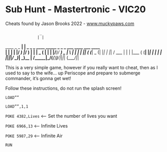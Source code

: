 # Sub Hunt - Mastertronic - VIC20

Cheats found by Jason Brooks 2022 - www.muckypaws.com

                   _                                                  
                  | |                                                  
 ____  _   _  ____| |  _ _   _ ____  _____ _ _ _  ___  ____ ___  ____  
|    \| | | |/ ___) |_/ ) | | |  _ \(____ | | | |/___)/ ___) _ \|    \ 
| | | | |_| ( (___|  _ (| |_| | |_| / ___ | | | |___ ( (__| |_| | | | |
|_|_|_|____/ \____)_| \_)\__  |  __/\_____|\___/(___(_)____)___/|_|_|_|
                        (____/|_|                                      
     
This is a very simple game, however if you really want to cheat, then as I used to say to the wife… up Periscope and prepare to submerge commander, it’s gonna get wet! 

Follow these instructions, do not run the splash screen!

`LOAD””`

`LOAD””,1,1`

`POKE 4382,Lives`		<-- Set the number of lives you want

`POKE 6966,13`			<-- Infinite Lives

`POKE 5987,29`			<-- Infinite Air

`RUN`
